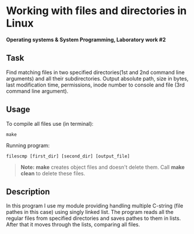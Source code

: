 # Working with files and directories in Linux

**Operating systems & System Programming, Laboratory work #2**

## Task
Find matching files in two specified directories(1st and 2nd command line arguments) and all their subdirectories.
Output absolute path, size in bytes, last modification time, permissions, inode number to console and file (3rd command line argument). 

## Usage 
To compile all files use (in terminal):
  ```
  make
  ```
Running program:
  ```
  filescmp [first_dir] [second_dir] [output_file]
  ```
  
> **Note:** **make** creates object files and doesn't delete them. Call **make clean** to delete these files.

## Description 
In this program I use my module providing handling multiple C-string (file pathes in this case) using singly linked list. The program reads all the regular files from specified directories and saves pathes to them in lists. After that it moves through the lists, comparing all files.
